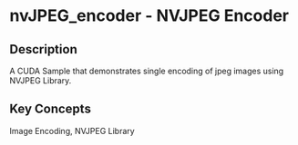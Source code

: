 # nvJPEG_encoder - NVJPEG Encoder

## Description

A CUDA Sample that demonstrates single encoding of jpeg images using NVJPEG Library.

## Key Concepts

Image Encoding, NVJPEG Library